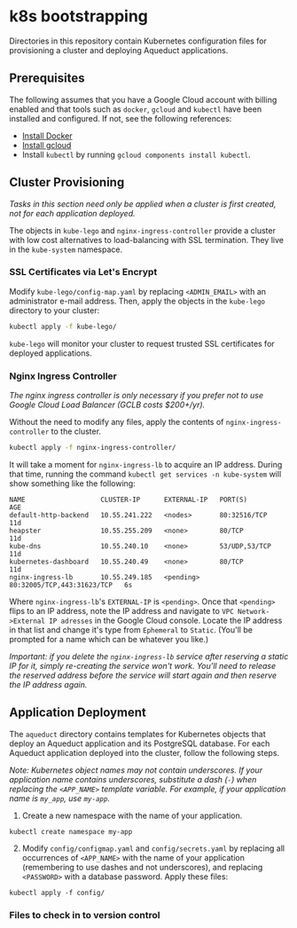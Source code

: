 # k8s bootstrapping

Directories in this repository contain Kubernetes configuration files for provisioning a cluster and deploying Aqueduct applications.

## Prerequisites

The following assumes that you have a Google Cloud account with billing enabled and that tools such as `docker`, `gcloud` and `kubectl` have been installed and configured. If not, see the following references:

- [Install Docker](https://www.docker.com/community-edition)
- [Install gcloud](https://cloud.google.com/sdk/downloads)
- Install `kubectl` by running `gcloud components install kubectl`.

## Cluster Provisioning

*Tasks in this section need only be applied when a cluster is first created, not for each application deployed.*

The objects in `kube-lego` and `nginx-ingress-controller` provide a cluster with low cost alternatives to load-balancing with SSL termination. They live in the `kube-system` namespace.

### SSL Certificates via Let's Encrypt

Modify `kube-lego/config-map.yaml` by replacing `<ADMIN_EMAIL>` with an administrator e-mail address. Then, apply the objects in the `kube-lego` directory to your cluster:

```bash
kubectl apply -f kube-lego/
```

`kube-lego` will monitor your cluster to request trusted SSL certificates for deployed applications.

### Nginx Ingress Controller

*The nginx ingress controller is only necessary if you prefer not to use Google Cloud Load Balancer (GCLB costs $200+/yr).*

Without the need to modify any files, apply the contents of `nginx-ingress-controller` to the cluster.

```bash
kubectl apply -f nginx-ingress-controller/
```

It will take a moment for `nginx-ingress-lb` to acquire an IP address. During that time, running the command `kubectl get services -n kube-system` will show something like the following:

```
NAME                   CLUSTER-IP      EXTERNAL-IP   PORT(S)                      AGE
default-http-backend   10.55.241.222   <nodes>       80:32516/TCP                 11d
heapster               10.55.255.209   <none>        80/TCP                       11d
kube-dns               10.55.240.10    <none>        53/UDP,53/TCP                11d
kubernetes-dashboard   10.55.240.49    <none>        80/TCP                       11d
nginx-ingress-lb       10.55.249.185   <pending>     80:32005/TCP,443:31623/TCP   6s
```

Where `nginx-ingress-lb`'s `EXTERNAL-IP` is `<pending>`. Once that `<pending>` flips to an IP address, note the IP address and navigate to `VPC Network->External IP adresses` in the Google Cloud console. Locate the IP address in that list and change it's type from `Ephemeral` to `Static`. (You'll be prompted for a name which can be whatever you like.)

*Important: if you delete the `nginx-ingress-lb` service after reserving a static IP for it, simply re-creating the service won't work. You'll need to release the reserved address before the service will start again and then reserve the IP address again.*

## Application Deployment

The `aqueduct` directory contains templates for Kubernetes objects that deploy an Aqueduct application and its PostgreSQL database. For each Aqueduct application deployed into the cluster, follow the following steps.

*Note: Kubernetes object names may not contain underscores. If your application name contains underscores, substitute a dash (`-`) when replacing the `<APP_NAME>` template variable. For example, if your application name is `my_app`, use `my-app`.*

1. Create a new namespace with the name of your application.

```
kubectl create namespace my-app
```

2. Modify `config/configmap.yaml` and `config/secrets.yaml` by replacing all occurrences of `<APP_NAME>` with the name of your application (remembering to use dashes and not underscores), and replacing `<PASSWORD>` with a database password. Apply these files:

```
kubectl apply -f config/
```



### Files to check in to version control
